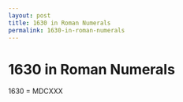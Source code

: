 ```yaml
---
layout: post
title: 1630 in Roman Numerals
permalink: 1630-in-roman-numerals
---
```


# 1630 in Roman Numerals

1630 = MDCXXX
